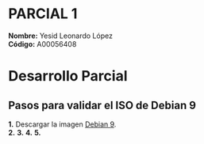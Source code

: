 # PARCIAL 1   
**Nombre:** Yesid Leonardo López  
**Código:** A00056408  
# Desarrollo Parcial  
## Pasos para validar el ISO de Debian 9  
**1.** Descargar la imagen [Debian 9](https://cdimage.debian.org/debian-cd/current/amd64/iso-cd/debian-9.4.0-amd64-netinst.iso).  
**2.**
**3.**
**4.**
**5.**

